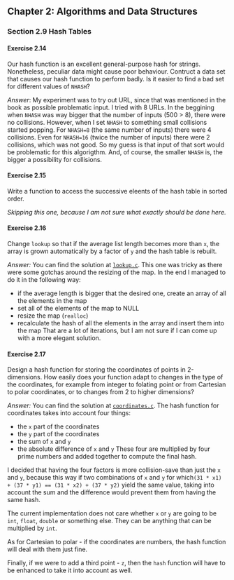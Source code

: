 ## Chapter 2: Algorithms and Data Structures

### Section 2.9 Hash Tables

#### Exercise 2.14
Our hash function is an excellent general-purpose hash for strings.
Nonetheless, peculiar data might cause poor behaviour. Contruct a data set that causes
our hash function to perform badly. Is it easier to find a bad set for different values
of `NHASH`?

*Answer*: My experiment was to try out URL, since that was mentioned in the book as possible problematic input.
I tried with 8 URLs. In the beggining when `NHASH` was way bigger that the number of inputs (500 > 8), there
were no collisions. However, when I set `NHASH` to something small collisions started popping. 
For `NHASH=8` (the same number of inputs) there were 4 collisions. Even for `NHASH=16` (twice the number of inputs) there were 2 collisions, which was not good. So my guess is that input of that sort would be 
problematic for this algorigthm. And, of course, the smaller `NHASH` is, the bigger a possibility for collisions.

#### Exercise 2.15
Write a function to access the successive eleents of the hash table in sorted order.

*Skipping this one, because I am not sure what exactly should be done here.*

#### Exercise 2.16
Change `lookup` so that if the average list length becomes more than `x`, the array is grown automatically
by a factor of `y` and the hash table is rebuilt.

*Answer:* You can find the solution at [`lookup.c`](lookup.c). This one was tricky as there were some gotchas
around the resizing of the map. In the end I managed to do it in the following way:
- if the average length is bigger that the desired one, create an array of all the elements in the map
- set all of the elements of the map to NULL
- resize the map (`realloc`)
- recalculate the hash of all the elements in the array and insert them into the map
That are a lot of iterations, but I am not sure if I can come up with a more elegant solution.

#### Exercise 2.17
Design a hash function for storing the coordinates of points in 2-dimensions. How easily does your function
adapt to changes in the type of the coordinates, for example from integer to folating point or
from Cartesian to polar coordinates, or to changes from 2 to higher dimensions?

*Answer:* You can find the solution at [`coordinates.c`](coordinates.c).
The hash function for coordinates takes into account four things:
- the `x` part of the coordinates
- the `y` part of the coordinates
- the sum of `x` and `y`
- the absolute difference of `x` and `y`
These four are multiplied by four prime numbers and added together to compute the final hash.

I decided that having the four factors is more collision-save than just the `x` and `y`, because
this way if two combinations of `x` and `y` for which`(31 * x1) + (37 * y1) == (31 * x2) + (37 * y2)`
yield the same value, taking into account the sum and the difference would prevent them from having the same hash.

The current implementation does not care whether `x` or `y` are going to be `int`, `float`, `double` or something else. They can be anything that can be multiplied by `int`.

As for Cartesian to polar - if the coordinates are numbers, the hash function will deal with them just fine.

Finally, if we were to add a third point - `z`, then the `hash` function will have to be enhanced to take it into account as well.

